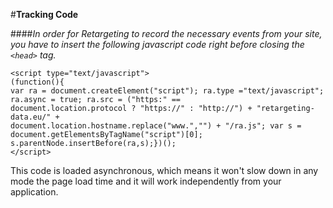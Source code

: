 #**Tracking Code**

####*In order for Retargeting to record the necessary events from your site, you have to insert the following javascript code right before closing the `<head>` tag.*

	<script type="text/javascript">
	(function(){
	var ra = document.createElement("script"); ra.type ="text/javascript"; ra.async = true; ra.src = ("https:" ==
	document.location.protocol ? "https://" : "http://") + "retargeting-data.eu/" +
	document.location.hostname.replace("www.","") + "/ra.js"; var s =
	document.getElementsByTagName("script")[0]; s.parentNode.insertBefore(ra,s);})();
	</script>
	
This code is loaded asynchronous, which means it won't slow down in any mode the page load time and it will work independently from your application.